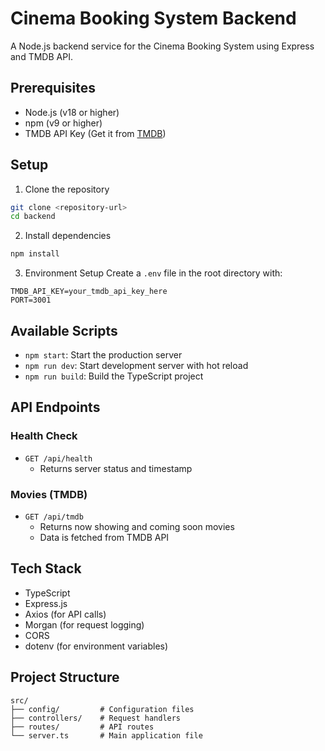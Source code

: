 # Cinema Booking System Backend

A Node.js backend service for the Cinema Booking System using Express and TMDB API.

## Prerequisites

- Node.js (v18 or higher)
- npm (v9 or higher)
- TMDB API Key (Get it from [TMDB](https://www.themoviedb.org/settings/api))

## Setup

1. Clone the repository
```bash
git clone <repository-url>
cd backend
```

2. Install dependencies
```bash
npm install
```

3. Environment Setup
Create a `.env` file in the root directory with:
```
TMDB_API_KEY=your_tmdb_api_key_here
PORT=3001
```

## Available Scripts

- `npm start`: Start the production server
- `npm run dev`: Start development server with hot reload
- `npm run build`: Build the TypeScript project

## API Endpoints

### Health Check
- `GET /api/health`
  - Returns server status and timestamp

### Movies (TMDB)
- `GET /api/tmdb`
  - Returns now showing and coming soon movies
  - Data is fetched from TMDB API

## Tech Stack

- TypeScript
- Express.js
- Axios (for API calls)
- Morgan (for request logging)
- CORS
- dotenv (for environment variables)

## Project Structure

```
src/
├── config/         # Configuration files
├── controllers/    # Request handlers
├── routes/         # API routes
└── server.ts       # Main application file
```